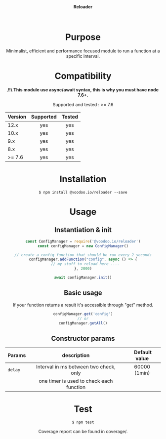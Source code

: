 <div align="center">
<b>Reloader</b><br/>
<br/><br/>


# Purpose

Minimalist, efficient and performance focused module to run a function at a specific interval.

# Compatibility

**/!\ This module use async/await syntax, this is why you must have node 7.6+.**

Supported and tested : >= 7.6

| Version       | Supported     | Tested         |
| ------------- |:-------------:|:--------------:|
| 12.x          | yes           | yes            |
| 10.x          | yes           | yes            |
| 9.x           | yes           | yes            |
| 8.x           | yes           | yes            |
| >= 7.6        | yes           | yes            |

# Installation

```console
$ npm install @voodoo.io/reloader --save
```

# Usage

## Instantiation & init

```javascript
const ConfigManager = require('@voodoo.io/reloader')
const configManager = new ConfigManager()

// create a config function that should be run every 2 seconds
configManager.addFunction("config", async () => {
  // my stuff to reload here ....
}, 2000)

await configManager.init()

```

## Basic usage

If your function returns a result it's accessible through "get" method.

```javascript
configManager.get('config')
// or
configManager.getAll()

```

## Constructor params

| Params             | description                              | Default value  |
| -------------------|:----------------------------------------:|:--------------:|
| `delay`            | Interval in ms between two check, only   | 60000    (1min)|
|                    | one timer is used to check each function |                |


# Test

```console
$ npm test
```

Coverage report can be found in coverage/.
